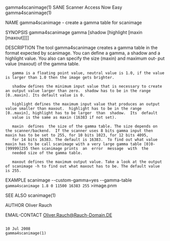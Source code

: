 gamma4scanimage(1)                                                                     SANE Scanner Access Now Easy                                                                    gamma4scanimage(1)

NAME
       gamma4scanimage - create a gamma table for scanimage

SYNOPSIS
       gamma4scanimage gamma [shadow [highlight [maxin [maxout]]]]

DESCRIPTION
       The tool gamma4scanimage creates a gamma table in the format expected by scanimage. You can define a gamma, a shadow and a highlight value. You also can specify the size (maxin) and maximum out‐
       put value (maxout) of the gamma table.

       gamma is a floating point value, neutral value is 1.0, if the value is larger than 1.0 then the image gets brighter.

       shadow defines the minimum input value that is necessary to create an output value larger than zero.  shadow has to be in the range [0..maxin]. Its default value is 0.

       highlight defines the maximum input value that produces an output value smaller than maxout.  highlight has to be in the range [0..maxin], highlight has to be larger  than  shadow.  Its  default
       value is the same as maxin (16383 if not set).

       maxin  defines  the size of the gamma table. The size depends on the scanner/backend.  If the scanner uses 8 bits gamma input then maxin has to be set to 255, for 10 bits 1023, for 12 bits 4095,
       for 14 bits 16383. The default is 16383.  To find out what value maxin has to be call scanimage with a very large gamma table [0]0-[99999]255 then scanimage prints  an  error  message  with  the
       needed size of the gamma table.

       maxout defines the maximum output value. Take a look at the output of scanimage -h to find out what maxout has to be. The default value is 255.

EXAMPLE
       scanimage --custom-gamma=yes --gamma-table `gamma4scanimage 1.8 0 11500 16383 255` >image.pnm

SEE ALSO
       scanimage(1)

AUTHOR
       Oliver Rauch

EMAIL-CONTACT
       Oliver.Rauch@Rauch-Domain.DE

                                                                                               10 Jul 2008                                                                             gamma4scanimage(1)
